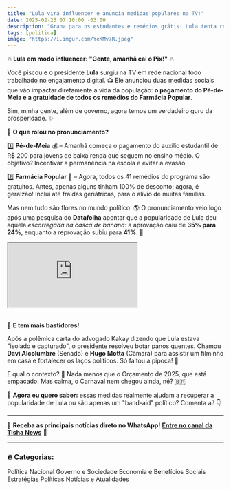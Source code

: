 ```yaml
---
title: "Lula vira influencer e anuncia medidas populares na TV!"
date: 2025-02-25 07:10:00 -03:00
description: "Grana para os estudantes e remédios grátis! Lula tenta recuperar aprovação com medidas populares."
tags: [politica]
image: "https://i.imgur.com/YeKMv7R.jpeg"
---
```


🔥 **Lula em modo influencer: "Gente, amanhã cai o Pix!"** 🔥

Você piscou e o presidente **Lula** surgiu na TV em rede nacional todo trabalhado no engajamento digital. 📺 Ele anunciou duas medidas sociais que vão impactar diretamente a vida da população: **o pagamento do Pé-de-Meia e a gratuidade de todos os remédios do Farmácia Popular**.

Sim, minha gente, além de governo, agora temos um verdadeiro guru da prosperidade. ✨

📌 **O que rolou no pronunciamento?**

1️⃣ **Pé-de-Meia** 💰 – Amanhã começa o pagamento do auxílio estudantil de R$ 200 para jovens de baixa renda que seguem no ensino médio. O objetivo? Incentivar a permanência na escola e evitar a evasão.

2️⃣ **Farmácia Popular** 💊 – Agora, todos os 41 remédios do programa são gratuitos. Antes, apenas alguns tinham 100% de desconto; agora, é geralzão! Inclui até fraldas geriátricas, para o alívio de muitas famílias.

Mas nem tudo são flores no mundo político. 🌎 O pronunciamento veio logo após uma pesquisa do **Datafolha** apontar que a popularidade de Lula deu aquela *escorregada na casca de banana*: a aprovação caiu de **35% para 24%**, enquanto a reprovação subiu para **41%**. 😬

<div class="video-wrapper">
<div class="plyr__video-embed" id="youtube-player">
<iframe src="https://www.youtube.com/embed/SnS3-aWHoq0" allowfullscreen="" allowtransparency="" allow="autoplay"></iframe>
</div>
</div>
<br/>

📢 **E tem mais bastidores!**

Após a polêmica carta do advogado Kakay dizendo que Lula estava "isolado e capturado", o presidente resolveu botar panos quentes. Chamou **Davi Alcolumbre** (Senado) e **Hugo Motta** (Câmara) para assistir um filminho em casa e fortalecer os laços políticos. Só faltou a pipoca! 🍿

E qual o contexto? 🤔 Nada menos que o Orçamento de 2025, que está empacado. Mas calma, o Carnaval nem chegou ainda, né? 🇧🇷

🌟 **Agora eu quero saber:** essas medidas realmente ajudam a recuperar a popularidade de Lula ou são apenas um "band-aid" político? Comenta aí! 👇

---

🚀 **Receba as principais notícias direto no WhatsApp!** <a href="https://www.whatsapp.com/channel/0029VaiPYBPLo4heVf0U3u2d" target="_blank" rel="noopener noreferrer">**Entre no canal da Tisha News**</a> 📲

---

### 🔥 **Categorias:**

Política Nacional
Governo e Sociedade
Economia e Benefícios Sociais
Estratégias Políticas
Notícias e Atualidades
